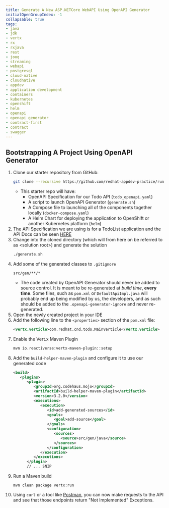 ```yaml
---
title: Generate A New ASP.NETCore WebAPI Using OpenAPI Generator
initialOpenGroupIndex: -1
collapsable: true
tags:
- java
- jdk
- vertx
- rx
- rxjava
- rest
- jooq
- streaming
- webapi
- postgresql
- cloud-native
- cloudnative
- appdev
- application development
- containers
- kubernetes
- openshift
- helm
- openapi
- openapi generator
- contract-first
- contract
- swagger
---
```


## Bootstrapping A Project Using OpenAPI Generator

1. Clone our starter repository from GitHub:
   ```bash
   git clone --recursive https://github.com/redhat-appdev-practice/runtimes-dotnet-ef6-openapi.git
   ```
   * This starter repo will have:
     * OpenAPI Specification for our Todo API (`todo_openapi.yaml`)
     * A script to launch OpenAPI Generator (`generate.sh`)
     * A Compose file to launching all of the components together locally (`docker-compose.yaml`)
     * A Helm Chart for deploying the application to OpenShift or another Kubernetes platform (`helm`)
1. The API Specification we are using is for a TodoList application and the API Docs can be seen [HERE](https://studio-ws.apicur.io/sharing/811c0087-c112-4afe-ae97-da45ac1aef4d)
1. Change into the cloned directory (which will from here on be referred to as &lt;solution root&gt;) and generate the solution
   ```bash
   ./generate.sh
   ```
1. Add some of the generated classes to `.gitignore`
   ```
   src/gen/**/*
   ```
   * The code created by OpenAPI Generator should never be added to source control. It is meant to be re-generated at *build time*, **every time**. Some files, such as `pom.xml` or `DefaultApiImpl.java` will probably end up being modified by us, the developers, and as such should be added to the `.openapi-generator-ignore` and never re-generated.
1. Open the newly created project in your IDE
1. Add the following line to the `<properties>` section of the `pom.xml` file:
   ```xml
   <vertx.verticle>com.redhat.cnd.todo.MainVerticle</vertx.verticle>
   ```
1. Enable the Vert.x Maven Plugin
   ```bash
   mvn io.reactiverse:vertx-maven-plugin::setup
   ```
1. Add the `build-helper-maven-plugin` and configure it to use our generated code
   ```xml
   <build>
      <plugins>
         <plugin>
            <groupId>org.codehaus.mojo</groupId>
            <artifactId>build-helper-maven-plugin</artifactId>
            <version>3.2.0</version>
            <executions>
               <execution>
                  <id>add-generated-sources</id>
                  <goals>
                     <goal>add-source</goal>
                  </goals>
                  <configuration>
                     <sources>
                        <source>src/gen/java</source>
                     </sources>
                  </configuration>
               </execution>
            </executions>
         </plugin>
         // ... SNIP
1. Run a Maven build
   ```
   mvn clean package vertx:run
   ```
1. Using `curl` or a tool like [Postman](https://www.postman.com/), you can now make requests to the API and see that those endpoints return "Not Implemented" Exceptions.